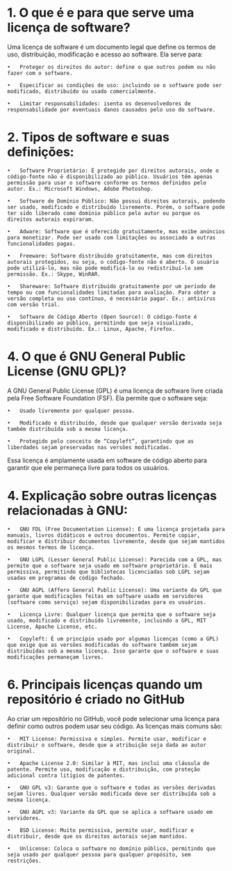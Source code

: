 
# 1. O que é e para que serve uma licença de software?

Uma licença de software é um documento legal que define os termos de uso, distribuição, modificação e acesso ao software. Ela serve para:

	•	Proteger os direitos do autor: define o que outros podem ou não fazer com o software.
 
	•	Especificar as condições de uso: incluindo se o software pode ser modificado, distribuído ou usado comercialmente.
 
	•	Limitar responsabilidades: isenta os desenvolvedores de responsabilidade por eventuais danos causados pelo uso do software.

# 2. Tipos de software e suas definições:

	•	Software Proprietário: É protegido por direitos autorais, onde o código-fonte não é disponibilizado ao público. Usuários têm apenas permissão para usar o software conforme os termos definidos pelo autor. Ex.: Microsoft Windows, Adobe Photoshop.

	•	Software de Domínio Público: Não possui direitos autorais, podendo ser usado, modificado e distribuído livremente. Porém, o software pode ter sido liberado como domínio público pelo autor ou porque os direitos autorais expiraram.

	•	Adware: Software que é oferecido gratuitamente, mas exibe anúncios para monetizar. Pode ser usado com limitações ou associado a outras funcionalidades pagas.

	•	Freeware: Software distribuído gratuitamente, mas com direitos autorais protegidos, ou seja, o código-fonte não é aberto. O usuário pode utilizá-lo, mas não pode modificá-lo ou redistribuí-lo sem permissão. Ex.: Skype, WinRAR.

	•	Shareware: Software distribuído gratuitamente por um período de tempo ou com funcionalidades limitadas para avaliação. Para obter a versão completa ou uso contínuo, é necessário pagar. Ex.: antivírus com versão trial.

	•	Software de Código Aberto (Open Source): O código-fonte é disponibilizado ao público, permitindo que seja visualizado, modificado e distribuído. Ex.: Linux, Apache, Firefox.

# 4. O que é GNU General Public License (GNU GPL)?

A GNU General Public License (GPL) é uma licença de software livre criada pela Free Software Foundation (FSF). Ela permite que o software seja:

	•	Usado livremente por qualquer pessoa.
 
	•	Modificado e distribuído, desde que qualquer versão derivada seja também distribuída sob a mesma licença.
 
	•	Protegido pelo conceito de “Copyleft”, garantindo que as liberdades sejam preservadas nas versões modificadas.

Essa licença é amplamente usada em software de código aberto para garantir que ele permaneça livre para todos os usuários.

# 4. Explicação sobre outras licenças relacionadas à GNU:

	•	GNU FDL (Free Documentation License): É uma licença projetada para manuais, livros didáticos e outros documentos. Permite copiar, modificar e distribuir documentos livremente, desde que sejam mantidos os mesmos termos de licença.

	•	GNU LGPL (Lesser General Public License): Parecida com a GPL, mas permite que o software seja usado em software proprietário. É mais permissiva, permitindo que bibliotecas licenciadas sob LGPL sejam usadas em programas de código fechado.

	•	GNU AGPL (Affero General Public License): Uma variante da GPL que garante que modificações feitas em software usado em servidores (software como serviço) sejam disponibilizadas para os usuários.

	•	Licença Livre: Qualquer licença que permita que o software seja usado, modificado e distribuído livremente, incluindo a GPL, MIT License, Apache License, etc.

	•	Copyleft: É um princípio usado por algumas licenças (como a GPL) que exige que as versões modificadas do software também sejam distribuídas sob a mesma licença. Isso garante que o software e suas modificações permaneçam livres.

# 6. Principais licenças quando um repositório é criado no GitHub

Ao criar um repositório no GitHub, você pode selecionar uma licença para definir como outros podem usar seu código. As licenças mais comuns são:

	•	MIT License: Permissiva e simples. Permite usar, modificar e distribuir o software, desde que a atribuição seja dada ao autor original.
 
	•	Apache License 2.0: Similar à MIT, mas inclui uma cláusula de patente. Permite uso, modificação e distribuição, com proteção adicional contra litígios de patentes.
 
	•	GNU GPL v3: Garante que o software e todas as versões derivadas sejam livres. Qualquer versão modificada deve ser distribuída sob a mesma licença.
 
	•	GNU AGPL v3: Variante da GPL que se aplica a software usado em servidores.
 
	•	BSD License: Muito permissiva, permite usar, modificar e distribuir, desde que os direitos autorais sejam mantidos.
 
	•	Unlicense: Coloca o software no domínio público, permitindo que seja usado por qualquer pessoa para qualquer propósito, sem restrições.
